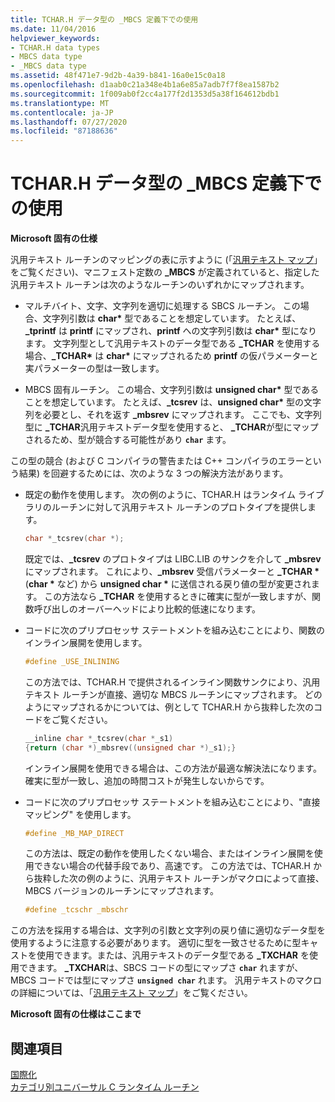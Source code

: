 ```yaml
---
title: TCHAR.H データ型の _MBCS 定義下での使用
ms.date: 11/04/2016
helpviewer_keywords:
- TCHAR.H data types
- MBCS data type
- _MBCS data type
ms.assetid: 48f471e7-9d2b-4a39-b841-16a0e15c0a18
ms.openlocfilehash: d1aab0c21a348e4b1a6e85a7adb7f7f8ea1587b2
ms.sourcegitcommit: 1f009ab0f2cc4a177f2d1353d5a38f164612bdb1
ms.translationtype: MT
ms.contentlocale: ja-JP
ms.lasthandoff: 07/27/2020
ms.locfileid: "87188636"
---
```

# <a name="using-tcharh-data-types-with-_mbcs"></a>TCHAR.H データ型の _MBCS 定義下での使用

**Microsoft 固有の仕様**

汎用テキスト ルーチンのマッピングの表に示すように (「[汎用テキスト マップ](../c-runtime-library/generic-text-mappings.md)」をご覧ください)、マニフェスト定数の **_MBCS** が定義されていると、指定した汎用テキスト ルーチンは次のようなルーチンのいずれかにマップされます。

- マルチバイト、文字、文字列を適切に処理する SBCS ルーチン。 この場合、文字列引数は **char&#42;** 型であることを想定しています。 たとえば、**_tprintf** は **printf** にマップされ、**printf** への文字列引数は **char&#42;** 型になります。 文字列型として汎用テキストのデータ型である **_TCHAR** を使用する場合、**_TCHAR&#42;** は **char&#42;** にマップされるため **printf** の仮パラメーターと実パラメーターの型は一致します。

- MBCS 固有ルーチン。 この場合、文字列引数は __unsigned char&#42;__ 型であることを想定しています。 たとえば、**_tcsrev** は、__unsigned char&#42;__ 型の文字列を必要とし、それを返す **_mbsrev** にマップされます。 ここでも、文字列型に **_TCHAR**汎用テキストデータ型を使用すると、 **_TCHAR**が型にマップされるため、型が競合する可能性があり **`char`** ます。

この型の競合 (および C コンパイラの警告または C++ コンパイラのエラーという結果) を回避するためには、次のような 3 つの解決方法があります。

- 既定の動作を使用します。 次の例のように、TCHAR.H はランタイム ライブラリのルーチンに対して汎用テキスト ルーチンのプロトタイプを提供します。

   ```C
   char *_tcsrev(char *);
   ```

   既定では、**_tcsrev** のプロトタイプは LIBC.LIB のサンクを介して **_mbsrev** にマップされます。 これにより、**_mbsrev** 受信パラメーターと **_TCHAR &#42;** (**char &#42;** など) から **unsigned char &#42;** に送信される戻り値の型が変更されます。 この方法なら **_TCHAR** を使用するときに確実に型が一致しますが、関数呼び出しのオーバーヘッドにより比較的低速になります。

- コードに次のプリプロセッサ ステートメントを組み込むことにより、関数のインライン展開を使用します。

   ```C
   #define _USE_INLINING
   ```

   この方法では、TCHAR.H で提供されるインライン関数サンクにより、汎用テキスト ルーチンが直接、適切な MBCS ルーチンにマップされます。 どのようにマップされるかについては、例として TCHAR.H から抜粋した次のコードをご覧ください。

   ```C
   __inline char *_tcsrev(char *_s1)
   {return (char *)_mbsrev((unsigned char *)_s1);}
   ```

   インライン展開を使用できる場合は、この方法が最適な解決法になります。確実に型が一致し、追加の時間コストが発生しないからです。

- コードに次のプリプロセッサ ステートメントを組み込むことにより、"直接マッピング" を使用します。

   ```C
   #define _MB_MAP_DIRECT
   ```

   この方法は、既定の動作を使用したくない場合、またはインライン展開を使用できない場合の代替手段であり、高速です。 この方法では、TCHAR.H から抜粋した次の例のように、汎用テキスト ルーチンがマクロによって直接、MBCS バージョンのルーチンにマップされます。

   ```C
   #define _tcschr _mbschr
   ```

この方法を採用する場合は、文字列の引数と文字列の戻り値に適切なデータ型を使用するように注意する必要があります。 適切に型を一致させるために型キャストを使用できます。または、汎用テキストのデータ型である **_TXCHAR** を使用できます。 **_TXCHAR**は、SBCS コードの型にマップさ **`char`** れますが、MBCS コードでは型にマップさ **`unsigned char`** れます。 汎用テキストのマクロの詳細については、「[汎用テキスト マップ](../c-runtime-library/generic-text-mappings.md)」をご覧ください。

**Microsoft 固有の仕様はここまで**

## <a name="see-also"></a>関連項目

[国際化](../c-runtime-library/internationalization.md)<br/>
[カテゴリ別ユニバーサル C ランタイム ルーチン](../c-runtime-library/run-time-routines-by-category.md)<br/>
